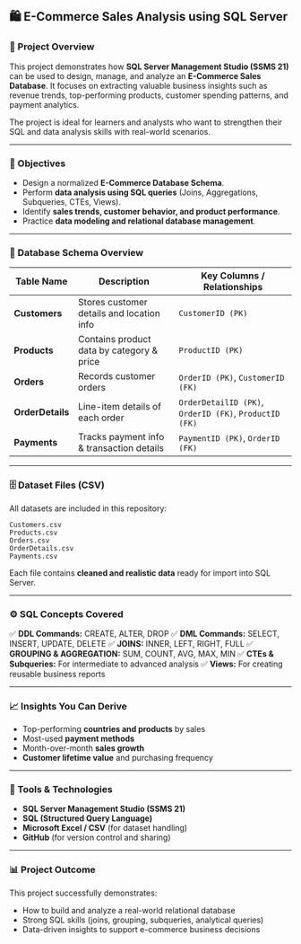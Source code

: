 ## 🛍️ E-Commerce Sales Analysis using SQL Server

### 📄 Project Overview

This project demonstrates how **SQL Server Management Studio (SSMS 21)** can be used to design, manage, and analyze an **E-Commerce Sales Database**.
It focuses on extracting valuable business insights such as revenue trends, top-performing products, customer spending patterns, and payment analytics.

The project is ideal for learners and analysts who want to strengthen their SQL and data analysis skills with real-world scenarios.

---

### 🎯 Objectives

* Design a normalized **E-Commerce Database Schema**.
* Perform **data analysis using SQL queries** (Joins, Aggregations, Subqueries, CTEs, Views).
* Identify **sales trends, customer behavior, and product performance**.
* Practice **data modeling and relational database management**.

---

### 🧩 Database Schema Overview

| Table Name       | Description                               | Key Columns / Relationships                            |
| ---------------- | ----------------------------------------- | ------------------------------------------------------ |
| **Customers**    | Stores customer details and location info | `CustomerID (PK)`                                      |
| **Products**     | Contains product data by category & price | `ProductID (PK)`                                       |
| **Orders**       | Records customer orders                   | `OrderID (PK)`, `CustomerID (FK)`                      |
| **OrderDetails** | Line-item details of each order           | `OrderDetailID (PK)`, `OrderID (FK)`, `ProductID (FK)` |
| **Payments**     | Tracks payment info & transaction details | `PaymentID (PK)`, `OrderID (FK)`                       |

---

### 🗄️ Dataset Files (CSV)

All datasets are included in this repository:

```
Customers.csv  
Products.csv  
Orders.csv  
OrderDetails.csv  
Payments.csv
```

Each file contains **cleaned and realistic data** ready for import into SQL Server.

---

### ⚙️ SQL Concepts Covered

✅ **DDL Commands:** CREATE, ALTER, DROP
✅ **DML Commands:** SELECT, INSERT, UPDATE, DELETE
✅ **JOINS:** INNER, LEFT, RIGHT, FULL
✅ **GROUPING & AGGREGATION:** SUM, COUNT, AVG, MAX, MIN
✅ **CTEs & Subqueries:** For intermediate to advanced analysis
✅ **Views:** For creating reusable business reports

---

### 📈 Insights You Can Derive

* Top-performing **countries and products** by sales
* Most-used **payment methods**
* Month-over-month **sales growth**
* **Customer lifetime value** and purchasing frequency

---

### 🧠 Tools & Technologies

* **SQL Server Management Studio (SSMS 21)**
* **SQL (Structured Query Language)**
* **Microsoft Excel / CSV** (for dataset handling)
* **GitHub** (for version control and sharing)

---

### 📊 Project Outcome

This project successfully demonstrates:

* How to build and analyze a real-world relational database
* Strong SQL skills (joins, grouping, subqueries, analytical queries)
* Data-driven insights to support e-commerce business decisions




